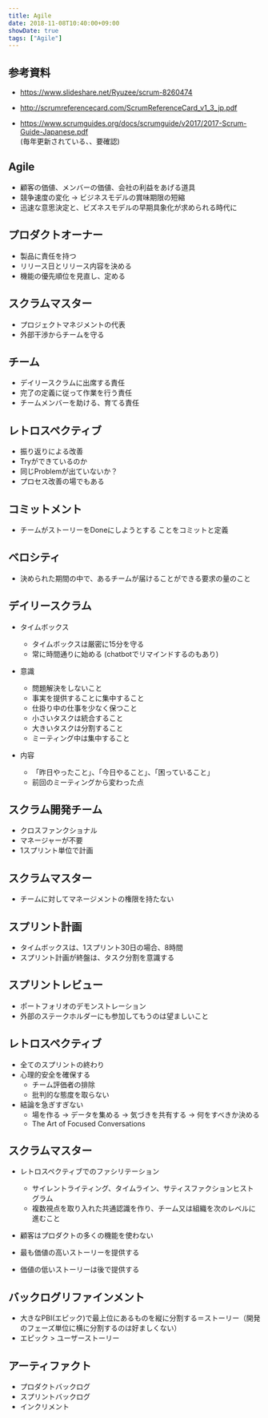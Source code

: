 ```yaml
---
title: Agile
date: 2018-11-08T10:40:00+09:00
showDate: true
tags: ["Agile"]
---
```


## 参考資料
- https://www.slideshare.net/Ryuzee/scrum-8260474

- http://scrumreferencecard.com/ScrumReferenceCard_v1_3_jp.pdf
- https://www.scrumguides.org/docs/scrumguide/v2017/2017-Scrum-Guide-Japanese.pdf  
  (毎年更新されている、、要確認)

## Agile
- 顧客の価値、メンバーの価値、会社の利益をあげる道具
- 競争速度の変化 -> ビジネスモデルの賞味期限の短縮
- 迅速な意思決定と、ビズネスモデルの早期具象化が求められる時代に

## プロダクトオーナー
- 製品に責任を持つ
- リリース日とリリース内容を決める
- 機能の優先順位を見直し、定める

## スクラムマスター
- プロジェクトマネジメントの代表
- 外部干渉からチームを守る

## チーム
- デイリースクラムに出席する責任
- 完了の定義に従って作業を行う責任
- チームメンバーを助ける、育てる責任

## レトロスペクティブ
- 振り返りによる改善
- Tryができているのか
- 同じProblemが出ていないか？
- プロセス改善の場でもある

## コミットメント
- チームがストーリーをDoneにしようとする ことをコミットと定義

## ベロシティ
- 決められた期間の中で、あるチームが届けることができる要求の量のこと

## デイリースクラム
- タイムボックス
  - タイムボックスは厳密に15分を守る
  - 常に時間通りに始める (chatbotでリマインドするのもあり)

- 意識
  - 問題解決をしないこと
  - 事実を提供することに集中すること
  - 仕掛り中の仕事を少なく保つこと
  - 小さいタスクは統合すること
  - 大きいタスクは分割すること
  - ミーティング中は集中すること
- 内容
  - 「昨日やったこと」、「今日やること」、「困っていること」
  - 前回のミーティングから変わった点



## スクラム開発チーム
- クロスファンクショナル
- マネージャーが不要
- 1スプリント単位で計画

## スクラムマスター
- チームに対してマネージメントの権限を持たない

## スプリント計画
- タイムボックスは、1スプリント30日の場合、8時間
- スプリント計画が終盤は、タスク分割を意識する

## スプリントレビュー
- ポートフォリオのデモンストレーション
- 外部のステークホルダーにも参加してもうのは望ましいこと

## レトロスペクティブ
- 全てのスプリントの終わり
- 心理的安全を確保する
  - チーム評価者の排除
  - 批判的な態度を取らない
- 結論を急ぎすぎない
  - 場を作る -> データを集める -> 気づきを共有する -> 何をすべきか決める
  - The Art of Focused Conversations

## スクラムマスター
- レトロスペクティブでのファシリテーション
  - サイレントライティング、タイムライン、サティスファクションヒストグラム
  - 複数視点を取り入れた共通認識を作り、チーム又は組織を次のレベルに進むこと

- 顧客はプロダクトの多くの機能を使わない
- 最も価値の高いストーリーを提供する
- 価値の低いストーリーは後で提供する

## バックログリファインメント
- 大きなPBI(エピック)で最上位にあるものを縦に分割する＝ストーリー（開発のフェーズ単位に横に分割するのは好ましくない）
- エピック > ユーザーストーリー

## アーティファクト
- プロダクトバックログ
- スプリントバックログ
- インクリメント
